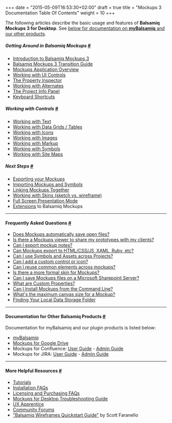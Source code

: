 +++
date = "2015-05-09T16:53:30+02:00"
draft = true
title = "Mockups 3 Documentation Table Of Contents"
weight = 10
+++

The following articles describe the basic usage and features of **Balsamiq Mockups 3 for Desktop**. See [below for documentation on **myBalsamiq** and our other products](#more).

##### Getting Around in Balsamiq Mockups [#](#overview)

*   [Introduction to Balsamiq Mockups 3](http://support.balsamiq.com/customer/portal/articles/1844131)
*   [Balsamiq Mockups 3 Transition Guide](http://support.balsamiq.com/customer/portal/articles/1908765)
*   [Mockups Application Overview](http://support.balsamiq.com/customer/portal/articles/109151)
*   [Working with UI Controls](http://support.balsamiq.com/customer/portal/articles/110078)
*   [The Property Inspector](http://support.balsamiq.com/customer/portal/articles/110114)
*   [Working with Alternates](http://support.balsamiq.com/customer/portal/articles/1956540)
*   [The Project Info Panel](http://support.balsamiq.com/customer/portal/articles/1895403)
*   [Keyboard Shortcuts](http://support.balsamiq.com/customer/portal/articles/110445)

##### Working with Controls [#](#controls)

*   [Working with Text](http://support.balsamiq.com/customer/portal/articles/110121)
*   [Working with Data Grids / Tables](http://support.balsamiq.com/customer/portal/articles/110188)
*   [Working with Icons](http://support.balsamiq.com/customer/portal/articles/110202)
*   [Working with Images](http://support.balsamiq.com/customer/portal/articles/110401)
*   [Working with Markup](http://support.balsamiq.com/customer/portal/articles/110418)
*   [Working with Symbols](http://support.balsamiq.com/customer/portal/articles/110439)
*   [Working with Site Maps](http://support.balsamiq.com/customer/portal/articles/721960)

##### Next Steps [#](#nextsteps)

*   [Exporting your Mockups](http://support.balsamiq.com/customer/portal/articles/111730)
*   [Importing Mockups and Symbols](http://support.balsamiq.com/customer/portal/articles/1895737)
*   [Linking Mockups Together](http://support.balsamiq.com/customer/portal/articles/111742)
*   [Working with Skins (sketch vs. wireframe)](http://support.balsamiq.com/customer/portal/articles/938142)
*   [Full Screen Presentation Mode](http://support.balsamiq.com/customer/portal/articles/111756)
*   [Extensions](http://support.balsamiq.com/customer/portal/articles/135659) to Balsamiq Mockups

* * *

#### Frequently Asked Questions [#](#faq)

*   [Does Mockups automatically save open files?](http://support.balsamiq.com/customer/portal/articles/578190)
*   [Is there a Mockups viewer to share my prototypes with my clients?](http://support.balsamiq.com/customer/portal/articles/98989)
*   [Can I export mockup notes?](http://support.balsamiq.com/customer/portal/articles/1948259)
*   [Can Mockups export to HTML/CSS/JS, XAML, Ruby, etc?](http://support.balsamiq.com/customer/portal/articles/98992)
*   [Can I use Symbols and Assets across Projects?](http://support.balsamiq.com/customer/portal/articles/1634821)
*   [Can I add a custom control or icon?](http://support.balsamiq.com/customer/portal/articles/98986)
*   [Can I reuse common elements across mockups?](http://support.balsamiq.com/customer/portal/articles/98987)
*   [Is there a more formal skin for Mockups?](http://support.balsamiq.com/customer/portal/articles/98988)
*   [Can I save Mockups files on a Microsoft Sharepoint Server?](http://support.balsamiq.com/customer/portal/articles/98997)
*   [What are Custom Properties?](http://support.balsamiq.com/customer/portal/articles/210720)
*   [Can I Install Mockups from the Command Line?](http://support.balsamiq.com/customer/portal/articles/111762)
*   [What's the maximum canvas size for a Mockup?](http://support.balsamiq.com/customer/portal/articles/468845)
*   [Finding Your Local Data Storage Folder](http://support.balsamiq.com/customer/portal/articles/1033437)

* * *

#### Documentation for Other Balsamiq Products [#](#more)

Documentation for myBalsamiq and our plugin products is listed below:

*   [myBalsamiq](http://support.balsamiq.com/customer/portal/articles/127531)
*   [Mockups for Google Drive](http://support.balsamiq.com/customer/portal/articles/1559682)
*   Mockups for Confluence: [User Guide](http://support.balsamiq.com/customer/portal/articles/113837) - [Admin Guide](http://support.balsamiq.com/customer/portal/articles/113839)
*   Mockups for JIRA: [User Guide](http://support.balsamiq.com/customer/portal/articles/113842) - [Admin Guide](http://support.balsamiq.com/customer/portal/articles/113844)

* * *

#### More Helpful Resources [#](#links)

*   [Tutorials](http://support.balsamiq.com/customer/portal/articles/1335124)
*   [Installation FAQs](http://support.balsamiq.com/customer/portal/topics/44769-installation-faqs/articles)
*   [Licensing and Purchasing FAQs](http://support.balsamiq.com/customer/portal/articles/127432)
*   [Mockups for Desktop Troubleshooting Guide](http://support.balsamiq.com/customer/portal/articles/1964658)
*   [UX Apprentice](http://uxapprentice.com)
*   [Community Forums](http://forums.balsamiq.com)
*   ["Balsamiq Wireframes Quickstart Guide"](http://support.balsamiq.com/customer/portal/articles/1075461) by Scott Faranello
